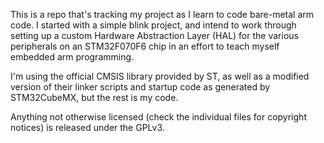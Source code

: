 This is a repo that's tracking my project as I learn to code bare-metal arm code. I started with a simple blink project, and intend to work through setting up a custom Hardware Abstraction Layer (HAL) for the various peripherals on an STM32F070F6 chip in an effort to teach myself embedded arm programming.

I'm using the official CMSIS library provided by ST, as well as a modified version of their linker scripts and startup code as generated by STM32CubeMX, but the rest is my code.

Anything not otherwise licensed (check the individual files for copyright notices) is released under the GPLv3.